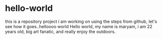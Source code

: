 # hello-world
this is a repository project i am working on using the steps from github, let's see how it goes..helloooo world
Hello world, my name is maryam, i am 22 years old, big art fanatic, and really enjoy the outdoors.
